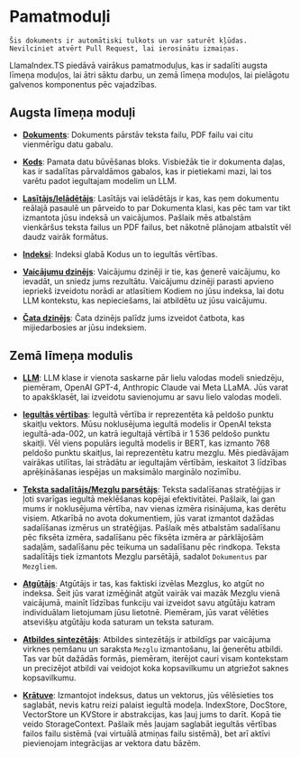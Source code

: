 # Pamatmoduļi

`Šis dokuments ir automātiski tulkots un var saturēt kļūdas. Nevilciniet atvērt Pull Request, lai ierosinātu izmaiņas.`

LlamaIndex.TS piedāvā vairākus pamatmoduļus, kas ir sadalīti augsta līmeņa moduļos, lai ātri sāktu darbu, un zemā līmeņa moduļos, lai pielāgotu galvenos komponentus pēc vajadzības.

## Augsta līmeņa moduļi

- [**Dokuments**](./high_level/documents_and_nodes.md): Dokuments pārstāv teksta failu, PDF failu vai citu vienmērīgu datu gabalu.

- [**Kods**](./high_level/documents_and_nodes.md): Pamata datu būvēšanas bloks. Visbiežāk tie ir dokumenta daļas, kas ir sadalītas pārvaldāmos gabalos, kas ir pietiekami mazi, lai tos varētu padot iegultajam modelim un LLM.

- [**Lasītājs/Ielādētājs**](./high_level/data_loader.md): Lasītājs vai ielādētājs ir kas, kas ņem dokumentu reālajā pasaulē un pārveido to par Dokumenta klasi, kas pēc tam var tikt izmantota jūsu indeksā un vaicājumos. Pašlaik mēs atbalstām vienkāršus teksta failus un PDF failus, bet nākotnē plānojam atbalstīt vēl daudz vairāk formātus.

- [**Indeksi**](./high_level/data_index.md): Indeksi glabā Kodus un to iegultās vērtības.

- [**Vaicājumu dzinējs**](./high_level/query_engine.md): Vaicājumu dzinēji ir tie, kas ģenerē vaicājumu, ko ievadāt, un sniedz jums rezultātu. Vaicājumu dzinēji parasti apvieno iepriekš izveidotu norādi ar atlasītiem Kodiem no jūsu indeksa, lai dotu LLM kontekstu, kas nepieciešams, lai atbildētu uz jūsu vaicājumu.

- [**Čata dzinējs**](./high_level/chat_engine.md): Čata dzinējs palīdz jums izveidot čatbota, kas mijiedarbosies ar jūsu indeksiem.

## Zemā līmeņa modulis

- [**LLM**](./low_level/llm.md): LLM klase ir vienota saskarne pār lielu valodas modeli sniedzēju, piemēram, OpenAI GPT-4, Anthropic Claude vai Meta LLaMA. Jūs varat to apakšklasēt, lai izveidotu savienojumu ar savu lielo valodas modeli.

- [**Iegultās vērtības**](./low_level/embedding.md): Iegultā vērtība ir reprezentēta kā peldošo punktu skaitļu vektors. Mūsu noklusējuma iegultā modelis ir OpenAI teksta iegultā-ada-002, un katrā iegultajā vērtībā ir 1 536 peldošo punktu skaitļi. Vēl viens populārs iegultā modelis ir BERT, kas izmanto 768 peldošo punktu skaitļus, lai reprezentētu katru mezglu. Mēs piedāvājam vairākas utilītas, lai strādātu ar iegultajām vērtībām, ieskaitot 3 līdzības aprēķināšanas iespējas un maksimālo marginālo nozīmību.

- [**Teksta sadalītājs/Mezglu parsētājs**](./low_level/node_parser.md): Teksta sadalīšanas stratēģijas ir ļoti svarīgas iegultā meklēšanas kopējai efektivitātei. Pašlaik, lai gan mums ir noklusējuma vērtība, nav vienas izmēra risinājuma, kas derētu visiem. Atkarībā no avota dokumentiem, jūs varat izmantot dažādas sadalīšanas izmērus un stratēģijas. Pašlaik mēs atbalstām sadalīšanu pēc fiksēta izmēra, sadalīšanu pēc fiksēta izmēra ar pārklājošām sadaļām, sadalīšanu pēc teikuma un sadalīšanu pēc rindkopa. Teksta sadalītājs tiek izmantots Mezglu parsētājā, sadalot `Dokumentus` par `Mezgliem`.

- [**Atgūtājs**](./low_level/retriever.md): Atgūtājs ir tas, kas faktiski izvēlas Mezglus, ko atgūt no indeksa. Šeit jūs varat izmēģināt atgūt vairāk vai mazāk Mezglu vienā vaicājumā, mainīt līdzības funkciju vai izveidot savu atgūtāju katram individuālam lietojumam jūsu lietotnē. Piemēram, jūs varat vēlēties atsevišķu atgūtāju koda saturam un teksta saturam.

- [**Atbildes sintezētājs**](./low_level/response_synthesizer.md): Atbildes sintezētājs ir atbildīgs par vaicājuma virknes ņemšanu un saraksta `Mezglu` izmantošanu, lai ģenerētu atbildi. Tas var būt dažādās formās, piemēram, iterējot cauri visam kontekstam un precizējot atbildi vai veidojot koka kopsavilkumu un atgriežot saknes kopsavilkumu.

- [**Krātuve**](./low_level/storage.md): Izmantojot indeksus, datus un vektorus, jūs vēlēsieties tos saglabāt, nevis katru reizi palaist iegultā modeļa. IndexStore, DocStore, VectorStore un KVStore ir abstrakcijas, kas ļauj jums to darīt. Kopā tie veido StorageContext. Pašlaik mēs ļaujam saglabāt iegultās vērtības failos failu sistēmā (vai virtuālā atmiņas failu sistēmā), bet arī aktīvi pievienojam integrācijas ar vektora datu bāzēm.
